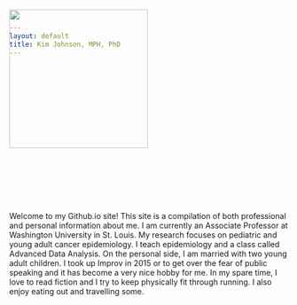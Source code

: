 ```yaml
---
layout: default
title: Kim Johnson, MPH, PhD
---
```


<div style= "float:center;position: relative; top: -100px;"><img src="{{ site.baseurl }}/images/DSC_0202.JPG" width="250px"></div> 

Welcome to my Github.io site! This site is a compilation of both professional and personal information about me. I am currently an Associate Professor at Washington University in St. Louis. My research focuses on pediatric and young adult cancer epidemiology. I teach epidemiology and a class called Advanced Data Analysis. On the personal side, I am married with two young adult children. I took up Improv in 2015 or to get over the fear of public speaking and it has become a very nice hobby for me. In my spare time, I love to read fiction and I try to keep physically fit through running. I also enjoy eating out and travelling some.
